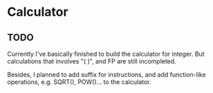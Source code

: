 # Calculator

## TODO

Currently I've basically finished to build the calculator for integer. But calculations that involves "( )", and FP are still incompleted.

Besides, I planned to add suffix for instructions, and add function-like operations, e.g. SQRT(), POW()... to the calculator.

